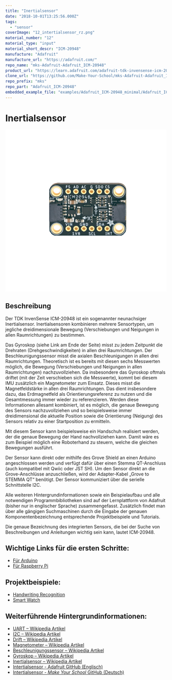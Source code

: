 ```yaml
---
title: "Inertialsensor"
date: "2018-10-01T13:25:56.000Z"
tags: 
  - "sensor"
coverImage: "12_intertialsensor_rz.png"
material_number: "12"
material_type: "input"
material_short_descr: "ICM-20948"
manufacture: "Adafruit"
manufacture_url: "https://adafruit.com/"
repo_name: "mks-Adafruit-Adafruit_ICM-20948"
product_url: "https://learn.adafruit.com/adafruit-tdk-invensense-icm-20948-9-dof-imu/arduino"
clone_url: "https://github.com/Make-Your-School/mks-Adafruit-Adafruit_ICM-20948.git"
repo_prefix: "mks"
repo_part: "Adafruit_ICM-20948"
embedded_example_file: "examples/Adafruit_ICM-20948_minimal/Adafruit_ICM-20948_minimal.ino"
---
```



# Inertialsensor

![Inertialsensor](./12_intertialsensor_rz.png)

## Beschreibung
Der TDK InvenSense ICM-20948 ist ein sogenannter neunachsiger Inertialsensor. 
Inertialsensoren kombinieren mehrere Sensortypen, um jegliche dreidimensionale Bewegung (Verschiebungen und Neigungen in allen Raumrichtungen) zu bestimmen.

<!-- more_details -->

Das Gyroskop (siehe Link am Ende der Seite) misst zu jedem Zeitpunkt die Drehraten (Drehgeschwindigkeiten) in allen drei Raumrichtungen. Der Beschleunigungssensor misst die axialen Beschleunigungen in allen drei Raumrichtungen. Theoretisch ist es bereits mit diesen sechs Messwerten möglich, die Bewegung (Verschiebungen und Neigungen in allen Raumrichtungen) nachzuvollziehen. Da insbesondere das Gyroskop oftmals driftet (mit der Zeit verschieben sich die Messwerte), kommt bei diesem IMU zusätzlich ein Magnetometer zum Einsatz. Dieses misst die Magnetfeldstärke in allen drei Raumrichtungen. Das dient insbesondere dazu, das Erdmagnetfeld als Orientierungsreferenz zu nutzen und die Gesamtmessung immer wieder zu referenzieren. Werden diese Informationen allesamt kombiniert, ist es möglich, die genaue Bewegung des Sensors nachzuvollziehen und so beispielsweise immer dreidimensional die aktuelle Position sowie die Orientierung (Neigung) des Sensors relativ zu einer Startposition zu ermitteln.

Mit diesem Sensor kann beispielsweise ein Handschuh realisiert werden, der die genaue Bewegung der Hand nachvollziehen kann. Damit wäre es zum Beispiel möglich eine Roboterhand zu steuern, welche die gleichen Bewegungen ausführt.

Der Sensor kann direkt oder mithilfe des Grove Shield an einen Arduino angeschlossen werden und verfügt dafür über einen Stemma QT-Anschluss (auch kompatibel mit Qwiic oder JST SH). Um den Sensor direkt an die Grove-Anschlüsse anzuschließen, wird der Adapter-Kabel „Grove to STEMMA QT“ benötigt. Der Sensor kommuniziert über die serielle Schnittstelle I2C.

Alle weiteren Hintergrundinformationen sowie ein Beispielaufbau und alle notwendigen Programmbibliotheken sind auf der Lernplattform von Adafruit (bisher nur in englischer Sprache) zusammengefasst. Zusätzlich findet man über alle gängigen Suchmaschinen durch die Eingabe der genauen Komponentenbezeichnung entsprechende Projektbeispiele und Tutorials.

Die genaue Bezeichnung des integrierten Sensors, die bei der Suche von Beschreibungen und Anleitungen wichtig sein kann, lautet ICM-20948.


<!-- currently no valid example available...
## Beispiel

schau dir das Minimal-Beispiel an:

```c++:public/mks/parts/mks-Adafruit-Adafruit_ICM-20948/examples/Adafruit_ICM-20948_minimal/Adafruit_ICM-20948_minimal.ino
// look in the linked file.
```
-->

<!-- infolist -->


## Wichtige Links für die ersten Schritte:

- [Für Arduino](https://learn.adafruit.com/adafruit-tdk-invensense-icm-20948-9-dof-imu/arduino)
- [Für Raspberry Pi](https://learn.adafruit.com/adafruit-tdk-invensense-icm-20948-9-dof-imu/python-circuitpython)

## Projektbeispiele:

- [Handwriting Recognition](https://www.hackster.io/naveenbskumar/handwriting-recognition-7583e3)
- [Smart Watch](https://www.hackster.io/312619/ecen-2440-smartwatch-945a26)

## Weiterführende Hintergrundinformationen:

- [UART – Wikipedia Artikel](https://de.wikipedia.org/wiki/Universal_Asynchronous_Receiver_Transmitter)
- [I2C – Wikipedia Artikel](https://de.wikipedia.org/wiki/I%C2%B2C)
- [Drift – Wikipedia Artikel](https://de.wikipedia.org/wiki/Systematische_Abweichung)
- [Magnetometer – Wikipedia Artikel](https://de.wikipedia.org/wiki/Magnetometer)
- [Beschleunigungssensor – Wikipedia Artikel](https://de.wikipedia.org/wiki/Beschleunigungssensor)
- [Gyroskop – Wikipedia Artikel](https://de.wikipedia.org/wiki/Kreiselinstrument)
- [Inertialsensor – Wikipedia Artikel](https://de.wikipedia.org/wiki/Inertiale_Messeinheit)
- [Intertialsensor - Adafruit GitHub (Englisch)](https://github.com/adafruit/Adafruit-ICM20948-PCB)
- [Intertialsensor - _Make Your School_ GitHub (Deutsch)](https://github.com/s-light/MYS__12-Inertialsensor)



